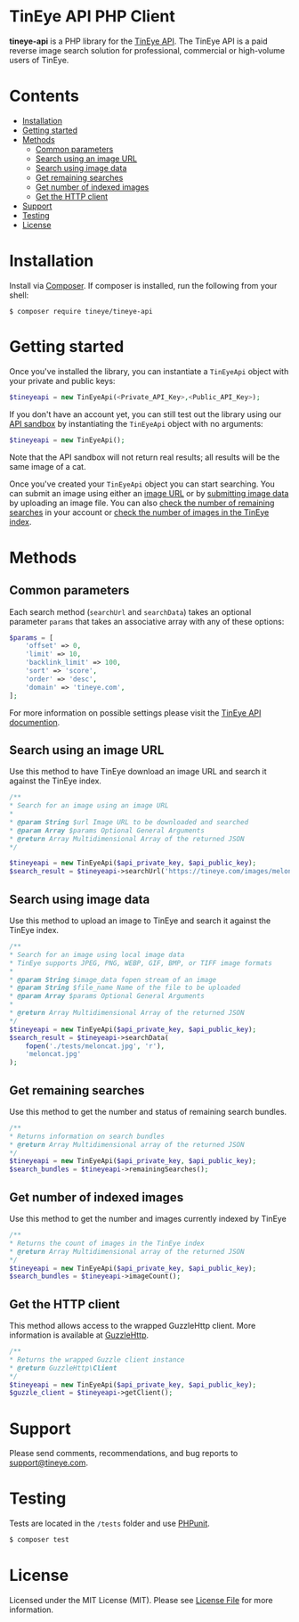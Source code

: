 # TinEye API PHP Client

**tineye-api** is a PHP library for the [TinEye API](https://api.tineye.com). The TinEye API
is a paid reverse image search solution for professional, commercial or high-volume users of TinEye.

# Contents
- [ Installation ](#installation)
- [ Getting started ](#getting-started)
- [ Methods ](#methods)
    - [ Common parameters ](#common-parameters)
    - [ Search using an image URL ](#search-using-an-image-url)
    - [ Search using image data ](#search-using-image-data)
    - [ Get remaining searches ](#get-remaining-searches)
    - [ Get number of indexed images ](#get-number-of-indexed-images)
    - [ Get the HTTP client ](#get-the-http-client)
- [ Support ](#support)
- [ Testing ](#testing)
- [ License ](#license)


# Installation

Install via [Composer](https://getcomposer.org/). If composer is installed, run the following from your shell:

```shell
$ composer require tineye/tineye-api
```

# Getting started

Once you've installed the library, you can instantiate a `TinEyeApi` object with your private and public keys:

```php
$tineyeapi = new TinEyeApi(<Private_API_Key>,<Public_API_Key>);
```

If you don't have an account yet, you can still test out the library using our [API sandbox](https://services.tineye.com/developers/tineyeapi/sandbox.html) by instantiating the `TinEyeApi` object
with no arguments:

```php
$tineyeapi = new TinEyeApi();
```

Note that the API sandbox will not return real results; all results will be the same image of a cat.

Once you've created your `TinEyeApi` object you can start searching. You can submit an image using either an
[image URL](#search-using-an-image-url) or by [submitting image data](#search-using-image-data)
by uploading an image file. You can also [check the number of remaining searches](#get-remaining-searches)
in your account or [check the number of images in the TinEye index](#get-number-of-indexed-images).

# Methods

## Common parameters

Each search method (`searchUrl` and `searchData`) takes an optional parameter `params` that takes an associative array with any of these options:

```php
$params = [
    'offset' => 0,
    'limit' => 10,
    'backlink_limit' => 100,
    'sort' => 'score',
    'order' => 'desc',
    'domain' => 'tineye.com',
];
```

For more information on possible settings please visit the [TinEye API documention](https://services.tineye.com/developers/tineyeapi/overview.html#general-arguments).

## Search using an image URL

Use this method to have TinEye download an image URL and search it against the TinEye index.

```php
/**
* Search for an image using an image URL
*
* @param String $url Image URL to be downloaded and searched
* @param Array $params Optional General Arguments
* @return Array Multidimensional Array of the returned JSON
*/

$tineyeapi = new TinEyeApi($api_private_key, $api_public_key);
$search_result = $tineyeapi->searchUrl('https://tineye.com/images/meloncat.jpg');
```

## Search using image data

Use this method to upload an image to TinEye and search it against the TinEye index.

```php
/**
* Search for an image using local image data
* TinEye supports JPEG, PNG, WEBP, GIF, BMP, or TIFF image formats
*
* @param String $image_data fopen stream of an image
* @param String $file_name Name of the file to be uploaded
* @param Array $params Optional General Arguments
*
* @return Array Multidimensional Array of the returned JSON
*/
$tineyeapi = new TinEyeApi($api_private_key, $api_public_key);
$search_result = $tineyeapi->searchData(
    fopen('./tests/meloncat.jpg', 'r'),
    'meloncat.jpg'
);
```

## Get remaining searches

Use this method to get the number and status of remaining search bundles.

```php
/**
* Returns information on search bundles 
* @return Array Multidimensional array of the returned JSON
*/
$tineyeapi = new TinEyeApi($api_private_key, $api_public_key);
$search_bundles = $tineyeapi->remainingSearches();
```

## Get number of indexed images

Use this method to get the number and images currently indexed by TinEye

```php
/**
* Returns the count of images in the TinEye index 
* @return Array Multidimensional array of the returned JSON
*/
$tineyeapi = new TinEyeApi($api_private_key, $api_public_key);
$search_bundles = $tineyeapi->imageCount();
```

## Get the HTTP client

This method allows access to the wrapped GuzzleHttp client. More information is available at [GuzzleHttp](https://github.com/guzzle/guzzle).

```php
/**
* Returns the wrapped Guzzle client instance
* @return GuzzleHttp\Client
*/
$tineyeapi = new TinEyeApi($api_private_key, $api_public_key);
$guzzle_client = $tineyeapi->getClient();
```

# Support

Please send comments, recommendations, and bug reports to support@tineye.com.

# Testing

Tests are located in the `/tests` folder and use [PHPunit](https://phpunit.de/).

```bash
$ composer test
```

# License

Licensed under the MIT License (MIT). Please see [License File](LICENSE.md) for more information.
